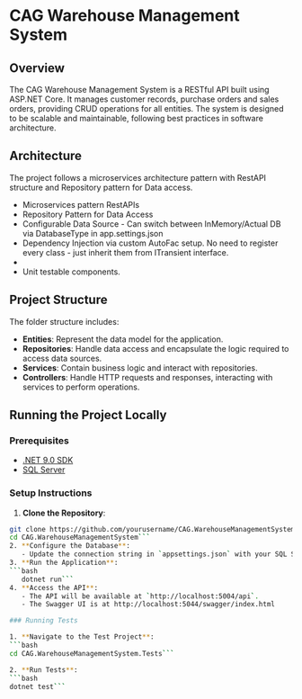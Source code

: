 # CAG Warehouse Management System

## Overview

The CAG Warehouse Management System is a RESTful API built using ASP.NET Core. 
It manages customer records, purchase orders and sales orders, providing CRUD operations for all entities. 
The system is designed to be scalable and maintainable, following best practices in software architecture.

## Architecture

The project follows a microservices architecture pattern with RestAPI structure and Repository pattern for Data access.
- Microservices pattern RestAPIs 
- Repository Pattern for Data Access 
- Configurable Data Source - Can switch between InMemory/Actual DB via DatabaseType in app.settings.json
- Dependency Injection via custom AutoFac setup. No need to register every class - just inherit them from ITransient interface.
- 
- Unit testable components.

## Project Structure
The folder structure includes:
- **Entities**: Represent the data model for the application.
- **Repositories**: Handle data access and encapsulate the logic required to access data sources.
- **Services**: Contain business logic and interact with repositories.
- **Controllers**: Handle HTTP requests and responses, interacting with services to perform operations.

## Running the Project Locally

### Prerequisites

- [.NET 9.0 SDK](https://dotnet.microsoft.com/download/dotnet/9.0)
- [SQL Server](https://www.microsoft.com/en-us/sql-server/sql-server-downloads)

### Setup Instructions

1. **Clone the Repository**:
```bash
git clone https://github.com/yourusername/CAG.WarehouseManagementSystem.git
cd CAG.WarehouseManagementSystem```
2. **Configure the Database**:
   - Update the connection string in `appsettings.json` with your SQL Server credentials.
3. **Run the Application**:
```bash
   dotnet run```
4. **Access the API**:
   - The API will be available at `http://localhost:5004/api`.
   - The Swagger UI is at http://localhost:5044/swagger/index.html

### Running Tests

1. **Navigate to the Test Project**:
```bash
cd CAG.WarehouseManagementSystem.Tests```

2. **Run Tests**:
```bash
dotnet test```

